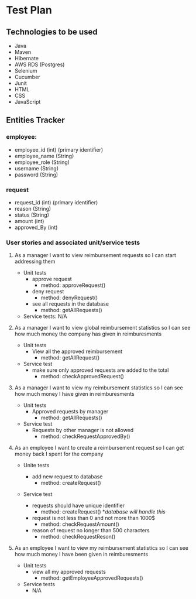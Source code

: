 # Test Plan
 ## Technologies to be used
   - Java
   - Maven
   - Hibernate
   - AWS RDS (Postgres)
   - Selenium
   - Cucumber
   - Junit
   - HTML
   - CSS
   - JavaScript

 ## Entities Tracker
   ### employee:
   - employee_id (int) (primary identifier)
   - employee_name (String)
   - employee_role (String)
   - username (String)
   - password (String)
 
   ### request
   - request_id (int) (primary identifier)
   - reason (String)
   - status (String)
   - amount (int)
   - approved_By (int)  
   

   ### User stories and associated unit/service tests 
   1. As a manager I want to view reimbursement requests so I can start addressing them
       - Unit tests
           - approve request 
               - method: approveRequest()
           - deny request
               - method: denyRequest()
           - see all requests in the database
               - method: getAllRequests()
       - Service tests: N/A
        
   2. As a manager I want to view global reimbursement statistics so I can see how much money the company has given in reimburesments
       - Unit tests
           - View all the approved reimbursement 
              - method: getAllRequest() 
       - Service test 
           - make sure only approved requests are added to the total
              - method: checkApprovedRequest() 
              
   3. As a manager I want to view my reimbursement statistics so I can see how much money I have given in reimburesments
       - Unit tests
           - Approved requests by manager
              - method: getAllRequests()
       - Service test
           - Requests by other manager is not allowed
             - method: checkRequestApprovedBy()
            
   4. As an employee I want to create a reimbursement request so I can get money back I spent for the company
       - Unite tests
           - add new request to database
              - method: createRequest() 
         
       - Service test
           - requests should have unique identifier
              - method: createRequest() **database will handle this*
           - request is not less than 0 and not more than 1000$
              - method: checkRequestAmount()
           - reason of request no longer than 500 characters
              - method: checkRequestReson() 
              
   5. As an employee I want to view my reimbursement statistics so I can see how much money I have been given in reimburesments
      - Unit tests
          - view all my approved requests
             - method: getEmployeeApprovedRequests()
      - Service tests
          - N/A   
